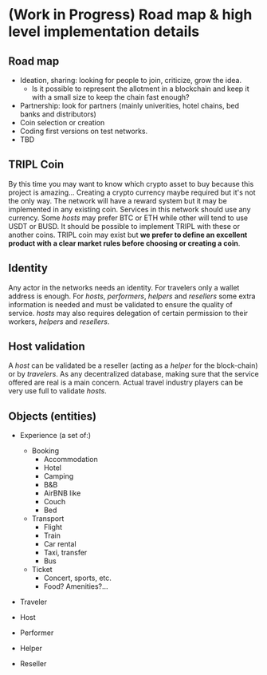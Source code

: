 # (Work in Progress) Road map & high level implementation details

## Road map

- Ideation, sharing: looking for people to join, criticize, grow the idea.
  - Is it possible to represent the allotment in a blockchain and keep it with a small size to keep the chain fast enough?
- Partnership: look for partners (mainly univerities, hotel chains, bed banks and distributors)
- Coin selection or creation
- Coding first versions on test networks.
- TBD

## TRIPL Coin

By this time you may want to know which crypto asset to buy because this project is amazing... Creating a crypto currency maybe required but it's not the only way. The network will have a reward system but it may be implemented in any existing coin. Services in this network should use any currency. Some _hosts_ may prefer BTC or ETH while other will tend to use USDT or BUSD. It should be possible to implement TRIPL with these or another coins. TRIPL coin may exist but **we prefer to define an excellent product with a clear market rules before choosing or creating a coin**.

## Identity

Any actor in the networks needs an identity. For travelers only a wallet address is enough. For _hosts_, _performers_, _helpers_ and _resellers_ some extra information is needed and must be validated to ensure the quality of service.
_hosts_ may also requires delegation of certain permission to their workers, _helpers_ and _resellers_.

## Host validation

A _host_ can be validated be a reseller (acting as a _helper_ for the block-chain) or by _travelers_. As any decentralized database, making sure that the service offered are real is a main concern. Actual travel industry players can be very use full to validate _hosts_.

## Objects (entities)

- Experience (a set of:)
  - Booking
    - Accommodation
    - Hotel
    - Camping
    - B&B
    - AirBNB like
    - Couch
    - Bed
  - Transport
    - Flight
    - Train
    - Car rental
    - Taxi, transfer
    - Bus
  - Ticket
    - Concert, sports, etc.
    - Food? Amenities?...

- Traveler
- Host
- Performer
- Helper
- Reseller


